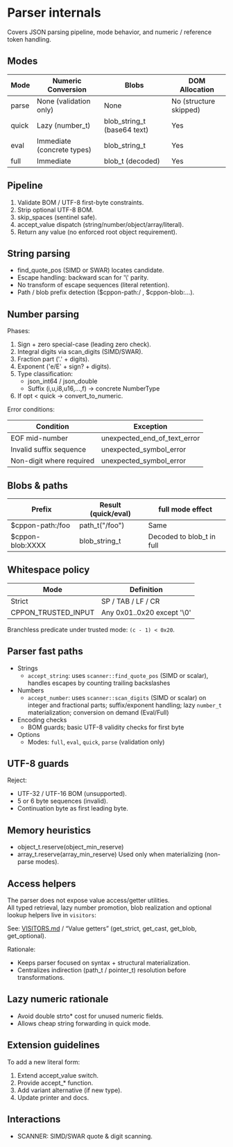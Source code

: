 # Parser internals

Covers JSON parsing pipeline, mode behavior, and numeric / reference token handling.

## Modes

| Mode  | Numeric Conversion        | Blobs                      | DOM Allocation |
|-------|---------------------------|----------------------------|----------------|
| parse | None (validation only)    | None                       | No (structure skipped) |
| quick | Lazy (number_t)           | blob_string_t (base64 text)| Yes            |
| eval  | Immediate (concrete types)| blob_string_t              | Yes            |
| full  | Immediate                 | blob_t (decoded)           | Yes            |

## Pipeline

1. Validate BOM / UTF-8 first-byte constraints.
2. Strip optional UTF-8 BOM.
3. skip_spaces (sentinel safe).
4. accept_value dispatch (string/number/object/array/literal).
5. Return any value (no enforced root object requirement).

## String parsing

- find_quote_pos (SIMD or SWAR) locates candidate.
- Escape handling: backward scan for '\\' parity.
- No transform of escape sequences (literal retention).
- Path / blob prefix detection ($cppon-path:/ , $cppon-blob:...).

## Number parsing

Phases:

1. Sign + zero special-case (leading zero check).
2. Integral digits via scan_digits (SIMD/SWAR).
3. Fraction part ('.' + digits).
4. Exponent ('e/E' + sign? + digits).
5. Type classification:
   - json_int64 / json_double
   - Suffix (i,u,i8,u16,...,f) → concrete NumberType
6. If opt < quick → convert_to_numeric.

Error conditions:

| Condition                | Exception                        |
|--------------------------|----------------------------------|
| EOF mid-number           | unexpected_end_of_text_error     |
| Invalid suffix sequence  | unexpected_symbol_error          |
| Non-digit where required | unexpected_symbol_error          |

## Blobs & paths

| Prefix            | Result (quick/eval) | full mode effect          |
|-------------------|--------------------|---------------------------|
| $cppon-path:/foo  | path_t("/foo")     | Same                      |
| $cppon-blob:XXXX  | blob_string_t      | Decoded to blob_t in full |

## Whitespace policy

| Mode                      | Definition                          |
|--------------------------|--------------------------------------|
| Strict                   | SP / TAB / LF / CR                   |
| CPPON_TRUSTED_INPUT      | Any 0x01..0x20 except '\0'           |

Branchless predicate under trusted mode: `(c - 1) < 0x20`.

## Parser fast paths

- Strings
  - `accept_string`: uses `scanner::find_quote_pos` (SIMD or scalar), handles escapes by counting trailing backslashes
- Numbers
  - `accept_number`: uses `scanner::scan_digits` (SIMD or scalar) on integer and fractional parts; suffix/exponent handling; lazy `number_t` materialization; conversion on demand (Eval/Full)
- Encoding checks
  - BOM guards; basic UTF-8 validity checks for first byte
- Options
  - Modes: `full`, `eval`, `quick`, `parse` (validation only)

## UTF-8 guards

Reject:
- UTF-32 / UTF-16 BOM (unsupported).
- 5 or 6 byte sequences (invalid).
- Continuation byte as first leading byte.

## Memory heuristics

- object_t.reserve(object_min_reserve)
- array_t.reserve(array_min_reserve)
Used only when materializing (non-parse modes).

## Access helpers

The parser does not expose value access/getter utilities.  
All typed retrieval, lazy number promotion, blob realization and optional lookup helpers live in `visitors`:

See: [VISITORS.md](VISITORS.md) / “Value getters” (get_strict, get_cast, get_blob, get_optional).

Rationale:
- Keeps parser focused on syntax + structural materialization.
- Centralizes indirection (path_t / pointer_t) resolution before transformations.

## Lazy numeric rationale

- Avoid double strto* cost for unused numeric fields.
- Allows cheap string forwarding in quick mode.

## Extension guidelines

To add a new literal form:
1. Extend accept_value switch.
2. Provide accept_* function.
3. Add variant alternative (if new type).
4. Update printer and docs.

## Interactions

- SCANNER: SIMD/SWAR quote & digit scanning.
